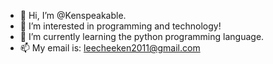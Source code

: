 - 👋 Hi, I’m @Kenspeakable.
- 👀 I’m interested in programming and technology!
- 🌱 I’m currently learning the python programming language.
- 📫 My email is: leecheeken2011@gmail.com
